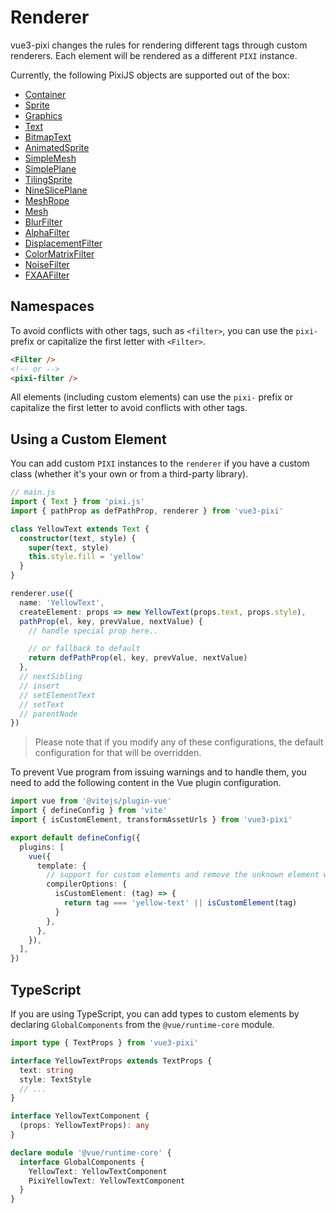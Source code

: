 # Renderer

vue3-pixi changes the rules for rendering different tags through custom renderers. Each element will be rendered as a different `PIXI` instance.

Currently, the following PixiJS objects are supported out of the box:

- [Container](http://pixijs.download/release/docs/PIXI.Container.html)
- [Sprite](http://pixijs.download/release/docs/PIXI.Sprite.html)
- [Graphics](http://pixijs.download/release/docs/PIXI.Graphics.html)
- [Text](http://pixijs.download/release/docs/PIXI.Text.html)
- [BitmapText](http://pixijs.download/release/docs/PIXI.BitmapText.html)
- [AnimatedSprite](http://pixijs.download/release/docs/PIXI.AnimatedSprite.html)
- [SimpleMesh](http://pixijs.download/release/docs/PIXI.SimpleMesh.html)
- [SimplePlane](http://pixijs.download/release/docs/PIXI.SimplePlane.html)
- [TilingSprite](http://pixijs.download/release/docs/PIXI.TilingSprite.html)
- [NineSlicePlane](http://pixijs.download/release/docs/PIXI.NineSlicePlane.html)
- [MeshRope](http://pixijs.download/release/docs/PIXI.MeshRope.html)
- [Mesh](http://pixijs.download/release/docs/PIXI.AnimatedSprite.html)
- [BlurFilter](https://pixijs.download/release/docs/PIXI.BlurFilter.html)
- [AlphaFilter](https://pixijs.download/release/docs/PIXI.AlphaFilter.html)
- [DisplacementFilter](https://pixijs.download/release/docs/PIXI.DisplacementFilter.html)
- [ColorMatrixFilter](https://pixijs.download/release/docs/PIXI.ColorMatrixFilter.html)
- [NoiseFilter](https://pixijs.download/release/docs/PIXI.NoiseFilter.html)
- [FXAAFilter](https://pixijs.download/release/docs/PIXI.FXAAFilter.html)

## Namespaces

To avoid conflicts with other tags, such as `<filter>`, you can use the `pixi-` prefix or capitalize the first letter with `<Filter>`.

```html
<Filter />
<!-- or -->
<pixi-filter />
```

All elements (including custom elements) can use the `pixi-` prefix or capitalize the first letter to avoid conflicts with other tags.

## Using a Custom Element

You can add custom `PIXI` instances to the `renderer` if you have a custom class (whether it's your own or from a third-party library).

```ts
// main.js
import { Text } from 'pixi.js'
import { pathProp as defPathProp, renderer } from 'vue3-pixi'

class YellowText extends Text {
  constructor(text, style) {
    super(text, style)
    this.style.fill = 'yellow'
  }
}

renderer.use({
  name: 'YellowText',
  createElement: props => new YellowText(props.text, props.style),
  pathProp(el, key, prevValue, nextValue) {
    // handle special prop here..

    // or fallback to default
    return defPathProp(el, key, prevValue, nextValue)
  },
  // nextSibling
  // insert
  // setElementText
  // setText
  // parentNode
})
```

> Please note that if you modify any of these configurations, the default configuration for that will be overridden.

To prevent Vue program from issuing warnings and to handle them, you need to add the following content in the Vue plugin configuration.

```ts
import vue from '@vitejs/plugin-vue'
import { defineConfig } from 'vite'
import { isCustomElement, transformAssetUrls } from 'vue3-pixi'

export default defineConfig({
  plugins: [
    vue({
      template: {
        // support for custom elements and remove the unknown element warnings
        compilerOptions: {
          isCustomElement: (tag) => {
            return tag === 'yellow-text' || isCustomElement(tag)
          }
        },
      },
    }),
  ],
})
```

## TypeScript

If you are using TypeScript, you can add types to custom elements by declaring `GlobalComponents` from the `@vue/runtime-core` module.

```ts
import type { TextProps } from 'vue3-pixi'

interface YellowTextProps extends TextProps {
  text: string
  style: TextStyle
  // ...
}

interface YellowTextComponent {
  (props: YellowTextProps): any
}

declare module '@vue/runtime-core' {
  interface GlobalComponents {
    YellowText: YellowTextComponent
    PixiYellowText: YellowTextComponent
  }
}
```
